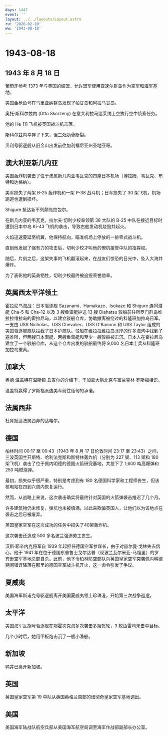 ```yaml
---
days: 1447
event: ''
layout: ../../layouts/Layout.astro
ru: '2026-02-10'
ww: '1943-08-18'
---
```


# 1943-08-18

## 1943 年 8 月 18 日

葡萄牙参考 1373
年与英国的结盟，允许盟军使用亚速尔群岛作为空军和海军基地。

美国金枪鱼号在马里亚纳群岛发现了帕甘岛和阿拉马甘岛。

奥托·斯科尔兹内 (Otto Skorzeny) 在意大利拉马达莱纳上空执行空中侦察任务。

他的 He 111 飞机被英国战斗机击落。

斯科尔兹内幸存了下来，但三处肋骨断裂。

贝利号驱逐舰从旧金山出发前往加利福尼亚州圣地亚哥。

## 澳大利亚新几内亚

美国轰炸机袭击了位于澳属新几内亚韦瓦克的四座日本机场（博拉姆、韦瓦克、布特和达格纳）。

美军损失了两架 B-25 轰炸机和一架 P-38 战斗机；日军损失了 30
架飞机，机场跑道也遭到损坏。

Shigure 抵达新不列颠岛拉包尔。

在新几内亚的韦瓦克，拉尔夫·切利少校率领第 38 大队的 B-25
中队在接近目标时遭到日本中岛 Ki-43
飞机的袭击，导致右舷发动机烧毁并起火。

火焰迅速蔓延至机翼，他保持航向，瞄准机场上停放的一排零式战斗机。

直到他发起了强有力的攻击后，切利少校才叫他的僚机接管中队的指挥权。

随后，片刻之后，这架失事的飞机翻滚起来，在战友们惊恐的目光中，坠入大海并爆炸。

为了表彰他的英勇牺牲，切利少校最终被追授荣誉勋章。

## 英属西太平洋领土

霍拉尼乌海战：日本驱逐舰 Sazanami、Hamakaze、Isokaze 和 Shigure 连同潜艇
Cha-5 和 Cha-12 以及 3 艘鱼雷艇护送 13 艘 Diahatsu
驳船前往所罗门群岛维拉拉维拉岛的霍拉尼乌，以建立驳船仓库，协助撤离被绕过的科隆班加拉岛日军。一支由
USS Nicholas、USS Chevalier、USS O\'Bannon 和 USS Taylor
组成的美国驱逐舰舰队拦截了日本护航队。驳船在维拉拉维拉岛北岸的许多海湾中找到了避难所，但两艘日本潜艇、两艘鱼雷艇和至少一艘驳船被击沉。日本人在霍拉尼乌建立了一个驳船仓库，从这个仓库出发的驳船最终将
9,000 名日本士兵从科隆班加拉岛撤离。

## 加拿大

奥德·温盖特在温斯顿·丘吉尔的介绍下，于加拿大魁北克与富兰克林·罗斯福相识。

温盖特赢得了罗斯福派遣美军前往缅甸的承诺。

## 法属西非

杜肯抵达法属西非的达喀尔。

## 德国

柏林时间 00:17 至 00:43（1943 年 8 月 17 日伦敦时间 23:17 至
23:43）之间，三波英国兰开斯特、哈利法克斯和斯特林轰炸机（分别为 227
架、113 架和 180 架飞机）袭击了位于佩内明德的德国火箭研究基地，共投下了
1,600 吨高爆弹和 250 吨燃烧弹。

最初，损失似乎很严重，特别是考虑到有 180
名德国科学家和工程师丧生，但该核电站在四到六周内恢复运行。

然而，从战略上来说，这次袭击确实将最终针对英国的火箭弹袭击推迟了几个月。

许多建筑物仍未修复，弹坑也未被填满，以此来欺骗英国人，让他们以为该地点在袭击之后已被废弃。

英国皇家空军在这次成功的任务中损失了40架轰炸机。

这次袭击还造成 500 多名波兰强迫劳工丧生。

汉斯·耶辛内克将军自 1939
年起担任德国空军参谋长，由于对赫尔曼·戈林失去信心，他于 1941
年在位于德国东普鲁士戈尔达普（现波兰瓦尔米亚-马祖里）的罗宾逊空军基地总部自杀。此前，他下令柏林防空部队向英国皇家空军突袭佩内明德期间错误降落在那里的德国空军战斗机开火，这一命令引发了争议。

## 夏威夷

美国海军斯诺克号驱逐舰离开美国夏威夷领土珍珠港，开始第三次战争巡逻。

## 太平洋

美国海军瓦胡号驱逐舰在鄂霍次克海多次袭击多艘货轮，3 枚鱼雷均未击中目标。

几个小时后，她用甲板炮击沉了一艘小渔船。

## 新加坡

鸭井已离开新加坡。

## 英国

英国皇家空军第 19 中队从英国英格兰南部的纽彻奇皇家空军基地调出。

## 美国

美国海军陆战队航空兵部从美国海军航空局调至海军作战部副部长办公室。